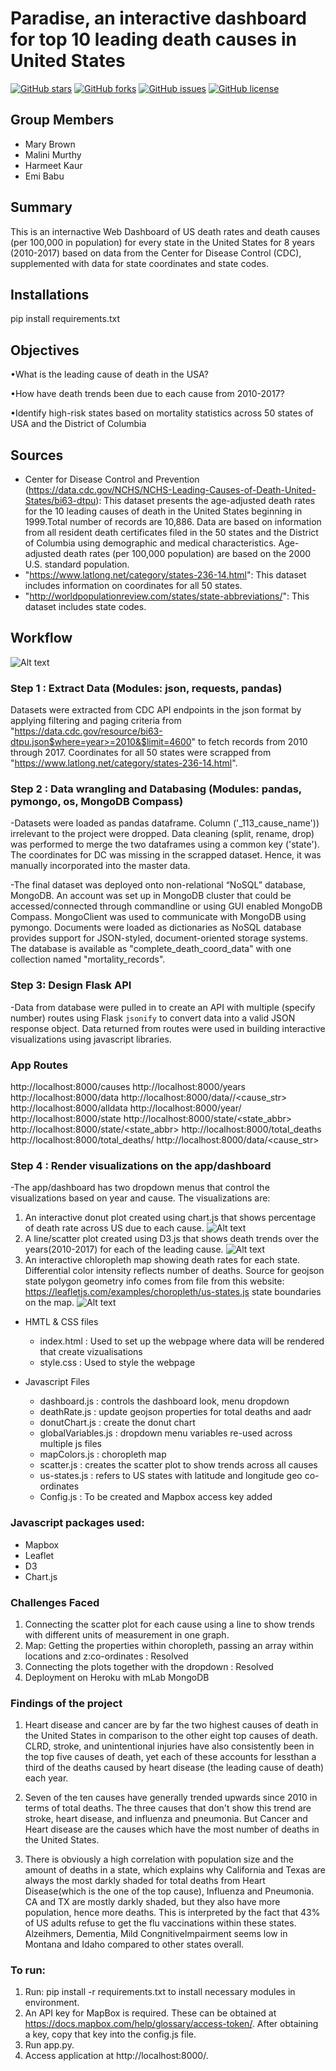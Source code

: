 # Paradise, an interactive dashboard for top 10 leading death causes in United States 
<a href="https://github.com/Harmeet2504/full-stack-web-app-project/stargazers"><img alt="GitHub stars" src="https://img.shields.io/github/stars/Harmeet2504/full-stack-web-app-project?color=yellow"></a>
<a href="https://github.com/Harmeet2504/full-stack-web-app-project/network"><img alt="GitHub forks" src="https://img.shields.io/github/forks/Harmeet2504/full-stack-web-app-project?color=yellow"></a>
<a href="https://github.com/Harmeet2504/full-stack-web-app-project/issues"><img alt="GitHub issues" src="https://img.shields.io/github/issues/Harmeet2504/full-stack-web-app-project"></a>
<a href="https://github.com/Harmeet2504/full-stack-web-app-project"><img alt="GitHub license" src="https://img.shields.io/github/license/Harmeet2504/full-stack-web-app-project?color=red"></a>

## Group Members
* Mary Brown
* Malini Murthy
* Harmeet Kaur
* Emi Babu 

## Summary

This is an internactive Web Dashboard of US death rates and death causes (per 100,000 in population) for every state in the United States for 8 years (2010-2017) based on data from the Center for Disease Control (CDC), supplemented with data for state coordinates and state codes.

 ## Installations
  pip install requirements.txt
  
## Objectives
•What is the leading cause of death in the USA?

•How have death trends been due to each cause from 2010-2017?

•Identify high-risk states based on mortality statistics across 50 states of USA and the District of Columbia

## Sources 

* Center for Disease Control and Prevention (https://data.cdc.gov/NCHS/NCHS-Leading-Causes-of-Death-United-States/bi63-dtpu): This dataset presents the age-adjusted death rates for the 10 leading causes of death in the United States beginning in 1999.Total number of records are 10,886. Data are based on information from all resident death certificates filed in the 50 states and the District of Columbia using demographic and medical characteristics. Age-adjusted death rates (per 100,000 population) are based on the 2000 U.S. standard population. 
* "https://www.latlong.net/category/states-236-14.html": This dataset includes information on coordinates for all 50 states.
* "http://worldpopulationreview.com/states/state-abbreviations/": This dataset includes state codes.


## Workflow 
![Alt text](https://github.com/Harmeet2504/full-stack-web-app-project/blob/master/images/workflow.png)

### Step 1 : Extract Data (Modules: json, requests, pandas)

 Datasets were extracted from CDC API endpoints in the json format by applying filtering and paging criteria from  "https://data.cdc.gov/resource/bi63-dtpu.json$where=year>=2010&$limit=4600" to fetch records from 2010 through 2017. Coordinates for all 50 states were scrapped from "https://www.latlong.net/category/states-236-14.html".


### Step 2 : Data wrangling and Databasing (Modules: pandas, pymongo, os, MongoDB Compass)

 -Datasets were loaded as pandas dataframe. Column ('_113_cause_name')) irrelevant to the project were dropped. Data cleaning (split, rename, drop) was performed to merge the two dataframes using a common key ('state'). The coordinates for DC was missing in the scrapped dataset. Hence, it was manually incorporated into the master data.
 
 -The final dataset was deployed onto non-relational “NoSQL” database, MongoDB. An account was set up in MongoDB cluster that could be accessed/connected through commandline or using GUI enabled MongoDB Compass.  MongoClient was used to communicate with MongoDB using pymongo. Documents were loaded as dictionaries as NoSQL database provides support for JSON-styled, document-oriented storage systems. The database is available as "complete_death_coord_data" with one collection named "mortality_records".
 
 ### Step 3: Design Flask API 
 -Data from database were pulled in to create an API with multiple (specify number) routes using Flask `jsonify` to convert data into a valid JSON response object. Data returned from routes were used in building interactive visualizations using javascript libraries.
 
### App Routes
http://localhost:8000/causes
http://localhost:8000/years
http://localhost:8000/data
http://localhost:8000/data/<year>/<cause_str>
http://localhost:8000/alldata
http://localhost:8000/year/<year>
http://localhost:8000/state
http://localhost:8000/state/<state_abbr>
http://localhost:8000/state/<state_abbr>
http://localhost:8000/total_deaths
http://localhost:8000/total_deaths/<year>
http://localhost:8000/data/<cause_str>  
 
### Step 4 : Render visualizations on the app/dashboard

-The app/dashboard has two dropdown menus that control the visualizations based on year and cause. The visualizations are: 

1. An interactive donut plot created using chart.js that shows percentage of death rate across US due to each cause.
![Alt text](https://github.com/Harmeet2504/full-stack-web-app-project/blob/master/images/donut.png)
2. A line/scatter plot created using D3.js that shows death trends over the years(2010-2017) for each of the leading cause.
![Alt text](https://github.com/Harmeet2504/full-stack-web-app-project/blob/master/images/scatter.png)
3. An interactive chloropleth map showing death rates for each state. Differential color intensity reflects number of deaths. Source for   geojson state polygon geometry info comes from file from this website: https://leafletjs.com/examples/choropleth/us-states.js
state boundaries on the map.
![Alt text](https://github.com/Harmeet2504/full-stack-web-app-project/blob/master/images/map.png)

 - HMTL & CSS files
   - index.html : Used to set up the webpage where data will be rendered that create vizualisations
   - style.css : Used to style the webpage
 
 - Javascript Files 
   - dashboard.js : controls the dashboard look, menu dropdown
   - deathRate.js : update geojson properties for total deaths and aadr
   - donutChart.js : create the donut chart
   - globalVariables.js : dropdown menu variables re-used across multiple js files
   - mapColors.js : choropleth map
   - scatter.js : creates the scatter plot to show trends across all causes
   - us-states.js : refers to US states with latitude and longitude geo co-ordinates
   - Config.js : To be created and Mapbox access key added
   
 ### Javascript packages used:
 * Mapbox
 * Leaflet
 * D3
 * Chart.js
 

  
  
### Challenges Faced 
1. Connecting the scatter plot for each cause using a line to show trends with different units of measurement in one graph.
2. Map: Getting the properties within choropleth, passing an array within locations and z:co-ordinates : Resolved
3. Connecting the plots together with the dropdown : Resolved
4. Deployment on Heroku with mLab MongoDB


### Findings of the project

1) Heart disease and cancer are by far the two highest causes of death in the United States in comparison to the other eight top causes of death. CLRD, stroke, and unintentional injuries have also consistently been in the top five causes of death, yet each of these accounts for lessthan a third of the deaths caused by heart disease (the leading cause of death) each year.

2) Seven of the ten causes have generally trended upwards since 2010 in terms of total deaths. The three causes that don't show this trend are stroke, heart disease, and influenza and pneumonia. But Cancer and Heart disease are the causes which have the most number of deaths in the United States.

3) There is obviously a high correlation with population size and the amount of deaths in a state, which explains why California and Texas are always the most darkly shaded for total deaths from Heart Disease(which is the one of the top cause), Influenza and Pneumonia. CA and TX are mostly darkly shaded, but they also have more population, hence more deaths. This is interpreted by the fact that 43% of US adults refuse to get the flu vaccinations within these states. Alzeihmers, Dementia, Mild CongnitiveImpairment seems low in Montana and Idaho compared to other states overall. 

### To run: 

1. Run: pip install -r requirements.txt to install necessary modules in environment.
2. An API key for MapBox is required. These can be obtained at https://docs.mapbox.com/help/glossary/access-token/. After obtaining a key, copy that key into the config.js file.
3. Run app.py.
4. Access application at http://localhost:8000/.



